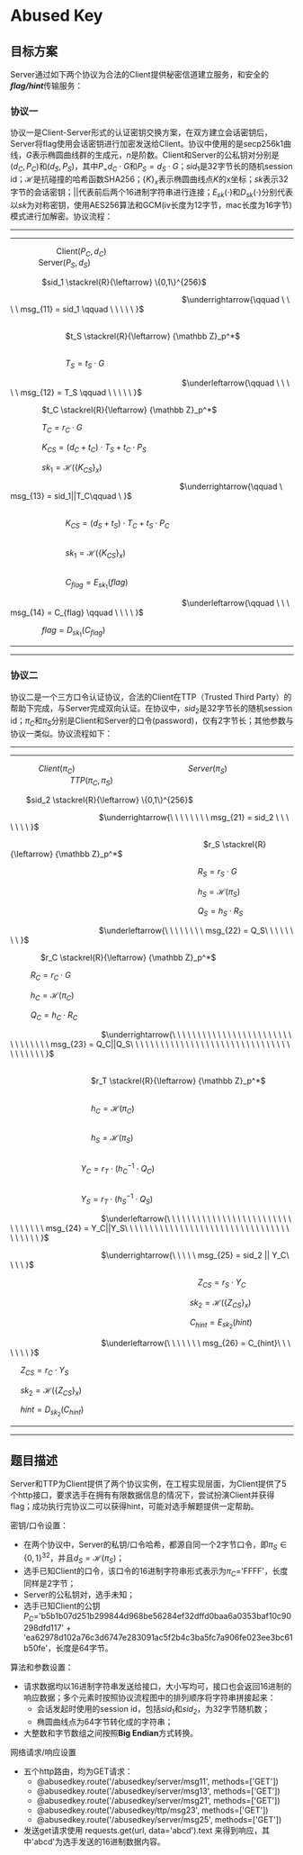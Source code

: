 # Abused Key


## 目标方案
Server通过如下两个协议为合法的Client提供秘密信道建立服务，和安全的***flag/hint***传输服务：

### 协议一
协议一是Client-Server形式的认证密钥交换方案，在双方建立会话密钥后，Server将flag使用会话密钥进行加密发送给Client。协议中使用的是secp256k1曲线，$G$表示椭圆曲线群的生成元，$n$是阶数。Client和Server的公私钥对分别是$(d_C,P_C)$和$(d_S,P_S)$，其中$P_=d_C⋅G$和$P_S=d_S⋅G$；$sid_1$是32字节长的随机session id；$\mathcal{H}$是抗碰撞的哈希函数SHA256；$\{K\}_x$表示椭圆曲线点$K$的x坐标；$sk$表示32字节的会话密钥；$||$代表前后两个16进制字符串进行连接；$E_{sk}(\cdot)$和$D_{sk}(\cdot)$分别代表以$sk$为对称密钥，使用AES256算法和GCM(iv长度为12字节，mac长度为16字节)模式进行加解密。协议流程：
__________
__________

&emsp; &emsp; &emsp;&emsp;&emsp; Client($P_C,d_C$) &emsp; &emsp; &emsp; &emsp; &emsp; &emsp; &emsp; &emsp; &emsp; &emsp; &emsp; &emsp; &emsp; &emsp; &emsp; &emsp; &emsp; &emsp; &emsp; &emsp; &emsp;Server($P_S,d_S$)

&emsp;&emsp;&emsp;&emsp;$sid_1 \stackrel{R}{\leftarrow} \{0,1\}^{256}$

&emsp; &emsp; &emsp; &emsp; &emsp; &emsp; &emsp; &emsp; &emsp; &emsp; &emsp; &emsp; &emsp; &emsp; &emsp; &emsp; &emsp; $\underrightarrow{\qquad \ \ \ \ msg_{11} = sid_1 \qquad \ \ \ \ \ }$

&emsp; &emsp; &emsp; &emsp; &emsp; &emsp; &emsp; &emsp; &emsp; &emsp; &emsp; &emsp; &emsp; &emsp; &emsp; &emsp; &emsp; &emsp; &emsp; &emsp; &emsp; &emsp; &emsp; &emsp; &emsp;&emsp;&emsp;&emsp;&emsp;&emsp;&emsp;$t_S \stackrel{R}{\leftarrow} {\mathbb Z}_p^*$

&emsp; &emsp; &emsp; &emsp; &emsp; &emsp; &emsp; &emsp; &emsp; &emsp; &emsp; &emsp; &emsp; &emsp; &emsp; &emsp; &emsp; &emsp; &emsp; &emsp; &emsp; &emsp; &emsp; &emsp; &emsp;&emsp;&emsp;&emsp;&emsp;&emsp;&emsp;$T_S = t_S \cdot G$

&emsp; &emsp; &emsp; &emsp; &emsp; &emsp; &emsp; &emsp; &emsp; &emsp; &emsp; &emsp; &emsp; &emsp; &emsp; &emsp; &emsp; $\underleftarrow{\qquad \ \ \ \ \ msg_{12} = T_S \qquad \ \ \ \ \ }$

&emsp;&emsp;&emsp;&emsp;$t_C \stackrel{R}{\leftarrow} {\mathbb Z}_p^*$

&emsp;&emsp;&emsp;&emsp;$T_C = r_C \cdot G$

&emsp;&emsp;&emsp;&emsp;$K_{CS} = (d_C+t_C)\cdot T_S + t_C\cdot P_S$

&emsp;&emsp;&emsp;&emsp;$sk_1 = \mathcal{H}(\{K_{CS}\}_x)$

&emsp; &emsp; &emsp; &emsp; &emsp; &emsp; &emsp; &emsp; &emsp; &emsp; &emsp; &emsp; &emsp; &emsp; &emsp; &emsp; &emsp;$\underrightarrow{\qquad \ msg_{13} = sid_1||T_C\qquad \ }$

&emsp; &emsp; &emsp; &emsp; &emsp; &emsp; &emsp; &emsp; &emsp; &emsp; &emsp; &emsp; &emsp; &emsp; &emsp; &emsp; &emsp; &emsp; &emsp; &emsp; &emsp; &emsp; &emsp; &emsp; &emsp;&emsp;&emsp;&emsp;&emsp;&emsp;&emsp;$K_{CS} = (d_S+t_S)\cdot T_C + t_S\cdot P_C$

&emsp; &emsp; &emsp; &emsp; &emsp; &emsp; &emsp; &emsp; &emsp; &emsp; &emsp; &emsp; &emsp; &emsp; &emsp; &emsp; &emsp; &emsp; &emsp; &emsp; &emsp; &emsp; &emsp; &emsp; &emsp;&emsp;&emsp;&emsp;&emsp;&emsp;&emsp;$sk_1 = \mathcal{H}(\{K_{CS}\}_x)$

&emsp; &emsp; &emsp; &emsp; &emsp; &emsp; &emsp; &emsp; &emsp; &emsp; &emsp; &emsp; &emsp; &emsp; &emsp; &emsp; &emsp; &emsp; &emsp; &emsp; &emsp; &emsp; &emsp; &emsp; &emsp;&emsp;&emsp;&emsp;&emsp;&emsp;&emsp;$C_{flag} = E_{sk_1}(flag)$

&emsp; &emsp; &emsp; &emsp; &emsp; &emsp; &emsp; &emsp; &emsp; &emsp; &emsp; &emsp; &emsp; &emsp; &emsp; &emsp; &emsp; $\underleftarrow{\qquad \ \ \ msg_{14} = C_{flag} \qquad \ \ \ \ }$

&emsp;&emsp;&emsp;&emsp;$flag = D_{sk_1}(C_{flag})$
__________
__________

### 协议二
协议二是一个三方口令认证协议，合法的Client在TTP（Trusted Third Party）的帮助下完成，与Server完成双向认证。在协议中，$sid_2$是32字节长的随机session id；$\pi_C$和$\pi_S$分别是Client和Server的口令(password)，仅有2字节长；其他参数与协议一类似。协议流程如下：
__________
__________

&emsp; &emsp; &emsp;$Client(\pi_C)$ &emsp; &emsp; &emsp; &emsp; &emsp; &emsp; &emsp; &emsp; &emsp; &emsp; &emsp; $Server(\pi_S)$ &emsp; &emsp; &emsp; &emsp; &emsp; &emsp; &emsp; &emsp;&emsp;&emsp;&emsp;&emsp;&emsp;  $TTP(\pi_C, \pi_S)$


&emsp;&emsp;$sid_2 \stackrel{R}{\leftarrow} \{0,1\}^{256}$

&emsp; &emsp; &emsp; &emsp; &emsp; &emsp; &emsp; &emsp; &emsp;$\underrightarrow{\ \ \ \ \ \ \ \ msg_{21} = sid_2 \ \ \ \ \ \ \ }$

&emsp;&emsp;&emsp;&emsp;&emsp; &emsp; &emsp; &emsp; &emsp; &emsp; &emsp; &emsp; &emsp; &emsp;&emsp;&emsp;&emsp;&emsp;&emsp;&emsp;&emsp;&emsp;$r_S \stackrel{R}{\leftarrow} {\mathbb Z}_p^*$

&emsp;&emsp;&emsp;&emsp;&emsp; &emsp; &emsp; &emsp; &emsp; &emsp; &emsp; &emsp; &emsp; &emsp;&emsp;&emsp;&emsp;&emsp;&emsp;&emsp;&emsp; $R_S = r_S \cdot G$

&emsp;&emsp;&emsp;&emsp;&emsp; &emsp; &emsp; &emsp; &emsp; &emsp; &emsp; &emsp; &emsp; &emsp;&emsp;&emsp;&emsp;&emsp;&emsp;&emsp;&emsp; $h_S = \mathcal{H}(\pi_S)$

&emsp;&emsp;&emsp;&emsp;&emsp; &emsp; &emsp; &emsp; &emsp; &emsp; &emsp; &emsp; &emsp; &emsp;&emsp;&emsp;&emsp;&emsp;&emsp;&emsp;&emsp; $Q_S = h_S \cdot R_S$

&emsp; &emsp; &emsp; &emsp; &emsp; &emsp; &emsp; &emsp; &emsp;$\underleftarrow{\ \ \ \ \ \ \ \ msg_{22} = Q_S\ \ \ \ \ \ \ \ }$

&emsp; &emsp; &emsp; $r_C \stackrel{R}{\leftarrow} {\mathbb Z}_p^*$

&emsp; &emsp; $R_C = r_C \cdot G$

&emsp; &emsp; $h_C = \mathcal{H}(\pi_C)$

&emsp; &emsp; $Q_C = h_C \cdot R_C$

&emsp; &emsp; &emsp; &emsp; &emsp; &emsp; &emsp; &emsp; &emsp; $\underrightarrow{\ \ \ \ \ \ \ \ \ \ \ \ \ \ \ \ \ \ \ \ \ \ \ \ \ \ \ \ \ \ \ \ msg_{23} = Q_C||Q_S\ \ \ \ \ \ \ \ \ \ \ \ \ \ \ \ \ \ \ \ \ \ \ \ \ \ \ \ \ \ \ \ \ \ \ \ \ \ \ }$

&emsp; &emsp; &emsp; &emsp; &emsp; &emsp; &emsp; &emsp; &emsp; &emsp; &emsp; &emsp; &emsp; &emsp; &emsp; &emsp; &emsp; &emsp; &emsp; &emsp; &emsp; &emsp; &emsp; &emsp; &emsp;&emsp; &emsp; &emsp; &emsp; &emsp; &emsp; &emsp; &emsp; &emsp; &emsp; &emsp; $r_T \stackrel{R}{\leftarrow} {\mathbb Z}_p^*$

&emsp; &emsp; &emsp; &emsp; &emsp; &emsp; &emsp; &emsp; &emsp; &emsp; &emsp; &emsp; &emsp; &emsp; &emsp; &emsp; &emsp; &emsp; &emsp; &emsp; &emsp; &emsp; &emsp; &emsp; &emsp;&emsp; &emsp; &emsp; &emsp; &emsp; &emsp; &emsp; &emsp; &emsp; &emsp; &emsp; $h_C = \mathcal{H}(\pi_C)$

&emsp; &emsp; &emsp; &emsp; &emsp; &emsp; &emsp; &emsp; &emsp; &emsp; &emsp; &emsp; &emsp; &emsp; &emsp; &emsp; &emsp; &emsp; &emsp; &emsp; &emsp; &emsp; &emsp; &emsp; &emsp;&emsp; &emsp; &emsp; &emsp; &emsp; &emsp; &emsp; &emsp; &emsp; &emsp; &emsp; $h_S = \mathcal{H}(\pi_S)$

&emsp; &emsp; &emsp; &emsp; &emsp; &emsp; &emsp; &emsp; &emsp; &emsp; &emsp; &emsp; &emsp; &emsp; &emsp; &emsp; &emsp; &emsp; &emsp; &emsp; &emsp; &emsp; &emsp; &emsp; &emsp;&emsp; &emsp; &emsp; &emsp; &emsp; &emsp; &emsp; &emsp; &emsp; &emsp; $Y_C = r_T\cdot(h_C^{-1} \cdot Q_C)$

&emsp; &emsp; &emsp; &emsp; &emsp; &emsp; &emsp; &emsp; &emsp; &emsp; &emsp; &emsp; &emsp; &emsp; &emsp; &emsp; &emsp; &emsp; &emsp; &emsp; &emsp; &emsp; &emsp; &emsp; &emsp;&emsp; &emsp; &emsp; &emsp; &emsp; &emsp; &emsp; &emsp; &emsp; &emsp; $Y_S = r_T\cdot(h_S^{-1} \cdot Q_S)$

&emsp; &emsp; &emsp; &emsp; &emsp; &emsp; &emsp; &emsp; &emsp; $\underleftarrow{\ \ \ \ \ \ \ \ \ \ \ \ \ \ \ \ \ \ \ \ \ \ \ \ \ \ \ \ \ \ \ \ msg_{24} = Y_C||Y_S\ \ \ \ \ \ \ \ \ \ \ \ \ \ \ \ \ \ \ \ \ \ \ \ \ \ \ \ \ \ \ \ \ \ \ \ \ \ \ }$


&emsp; &emsp; &emsp; &emsp; &emsp; &emsp; &emsp; &emsp; &emsp; $\underrightarrow{\ \ \ \ \ msg_{25} = sid_2 || Y_C\ \ \ \ }$

&emsp;&emsp;&emsp;&emsp;&emsp; &emsp; &emsp; &emsp; &emsp; &emsp; &emsp; &emsp; &emsp; &emsp;&emsp;&emsp;&emsp;&emsp;&emsp;&emsp;&emsp; $Z_{CS} = r_S \cdot Y_C$

&emsp;&emsp;&emsp;&emsp;&emsp; &emsp; &emsp; &emsp; &emsp; &emsp; &emsp; &emsp; &emsp; &emsp;&emsp;&emsp;&emsp;&emsp;&emsp;&emsp; $sk_2 = \mathcal{H}(\{Z_{CS}\}_x)$

&emsp;&emsp;&emsp;&emsp;&emsp; &emsp; &emsp; &emsp; &emsp; &emsp; &emsp; &emsp; &emsp; &emsp;&emsp;&emsp;&emsp;&emsp;&emsp;&emsp; $C_{hint} = E_{sk_2}(hint)$

&emsp; &emsp; &emsp; &emsp; &emsp; &emsp; &emsp; &emsp; &emsp; $\underleftarrow{\ \ \ \ \ \ \ msg_{26} = C_{hint}\ \ \ \ \ \ \ }$

&emsp; $Z_{CS} = r_C \cdot Y_S$

&emsp; $sk_2 = \mathcal{H}(\{Z_{CS}\}_x)$

&emsp; $hint = D_{sk_2}(C_{hint})$
__________
__________


## 题目描述
Server和TTP为Client提供了两个协议实例，在工程实现层面，为Client提供了5个http接口，要求选手在拥有有限数据信息的情况下，尝试扮演Client并获得flag；成功执行完协议二可以获得hint，可能对选手解题提供一定帮助。

密钥/口令设置：
* 在两个协议中，Server的私钥/口令哈希，都源自同一个2字节口令，即$\pi_S \in \{0,1\}^{32}$，并且$d_S = {\mathcal H}(\pi_S)$；
* 选手已知Client的口令，该口令的16进制字符串形式表示为$\pi_C$='FFFF'，长度同样是2字节；
* Server的公私钥对，选手未知；
* 选手已知Client的公钥$P_C$='b5b1b07d251b299844d968be56284ef32dffd0baa6a0353baf10c90298dfd117' + 'ea62978d102a76c3d6747e283091ac5f2b4c3ba5fc7a906fe023ee3bc61b50fe'，长度是64字节。

算法和参数设置：
* 请求数据均以16进制字符串发送给接口，大小写均可，接口也会返回16进制的响应数据；多个元素时按照协议流程图中的排列顺序将字符串拼接起来：
  * 会话发起时使用的session id，包括$sid_1$和$sid_2$，为32字节随机数；
  * 椭圆曲线点为64字节转化成的字符串；
* 大整数和字节数组之间按照**Big Endian**方式转换。

网络请求/响应设置
* 五个http路由，均为GET请求：
  * @abusedkey.route('/abusedkey/server/msg11', methods=['GET'])
  * @abusedkey.route('/abusedkey/server/msg13', methods=['GET'])
  * @abusedkey.route('/abusedkey/server/msg21', methods=['GET'])
  * @abusedkey.route('/abusedkey/ttp/msg23', methods=['GET'])
  * @abusedkey.route('/abusedkey/server/msg25', methods=['GET'])
* 发送get请求使用 requests.get(url, data='abcd').text 来得到响应，其中'abcd'为选手发送的16进制数据内容。
